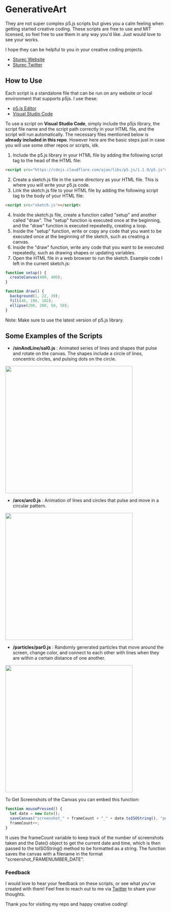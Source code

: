 # GenerativeArt 
They are not super complex p5.js scripts but gives you a calm feeling when getting started creative coding.
These scripts are free to use and MIT licensed, so feel free to use them in any way you'd like. Just would love to see your works.

I hope they can be helpful to you in your creative coding projects.
- [Sturec Website](https://sturec.art/)
- [Sturec Twitter](https://twitter.com/sturec5)

## How to Use
Each script is a standalone file that can be run on any website or local environment that supports p5js. 
I use these:
- [p5.js Editor](https://editor.p5js.org/)
- [Visual Studio Code](https://code.visualstudio.com/)

To use a script on **Visual Studio Code**, simply include the p5js library, the script file name and the script path correctly in your HTML file, and the script will run automatically. The necessary files mentioned below is **already included in this repo**. 
However here are the basic steps just in case you will use some other repos or scripts, idk. 

1. Include the p5.js library in your HTML file by adding the following script tag to the head of the HTML file:
```html
<script src="https://cdnjs.cloudflare.com/ajax/libs/p5.js/1.1.9/p5.js"></script>
```
2. Create a sketch.js file in the same directory as your HTML file. This is where you will write your p5.js code.
3. Link the sketch.js file to your HTML file by adding the following script tag to the body of your HTML file:
```html
<script src="sketch.js"></script>
```
4. Inside the sketch.js file, create a function called "setup" and another called "draw". The "setup" function is executed once at the beginning, and the "draw" function is executed repeatedly, creating a loop.
5. Inside the "setup" function, write or copy any code that you want to be executed once at the beginning of the sketch, such as creating a canvas.
6. Inside the "draw" function, write any code that you want to be executed repeatedly, such as drawing shapes or updating variables.
7. Open the HTML file in a web browser to run the sketch.
Example code I left in the current sketch.js:
```javascript
function setup() {
  createCanvas(400, 400);
}

function draw() {
  background(1, 22, 39);
  fill(46, 196, 182);
  ellipse(200, 200, 50, 50);
}
```


Note: Make sure to use the latest version of p5.js library.


## Some Examples of the Scripts
- **/sinAndLine/sal0.js** : Animated series of lines and shapes that pulse and rotate on the canvas. The shapes include a circle of lines, concentric circles, and pulsing dots on the circle.
<img src="https://user-images.githubusercontent.com/120736771/212080219-f6aca132-0e93-4421-b294-9d86b018c81e.png" width="400" height="400" />


- **/arcs/arc0.js** : Animation of lines and circles that pulse and move in a circular pattern. 
<img src="https://user-images.githubusercontent.com/120736771/212085692-b1e62a3d-80d3-4553-ba7e-34d3876928de.png" width="400" height="400" />


- **/particles/par0.js** : Randomly generated particles that move around the screen, change color, and connect to each other with lines when they are within a certain distance of one another. 
<img src="https://user-images.githubusercontent.com/120736771/212092157-a4075e9a-65e7-4d6f-9525-047a87365548.png" height="400" />



To Get Screenshots of the Canvas you can embed this function:
```javascript
function mousePressed() {
  let date = new Date();
  saveCanvas("screenshot_" + frameCount + "_" + date.toISOString(), "png");
  frameCount++;
}
```
It uses the frameCount variable to keep track of the number of screenshots taken and the Date() object to get the current date and time, which is then passed to the toISOString() method to be formatted as a string.
The function saves the canvas with a filename in the format "screenshot_FRAMENUMBER_DATE".



### Feedback
I would love to hear your feedback on these scripts, or see what you've created with them! Feel free to reach out to me via [Twitter](https://twitter.com/sturec5) to share your thoughts.

Thank you for visiting my repo and happy creative coding!
